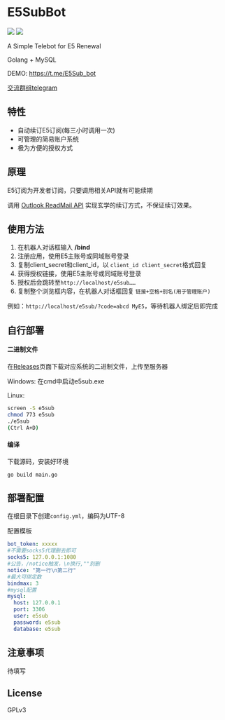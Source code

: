 # E5SubBot

![](https://img.shields.io/badge/language-go-blue.svg)
![](https://img.shields.io/badge/license-GPL-lightgrey.svg)

A Simple Telebot for E5 Renewal

Golang + MySQL

DEMO: https://t.me/E5Sub_bot

[交流群组telegram](https://t.me/e5subbot)



## 特性

- 自动续订E5订阅(每三小时调用一次)
- 可管理的简易账户系统
- 极为方便的授权方式

## 原理

E5订阅为开发者订阅，只要调用相关API就有可能续期

调用 [Outlook ReadMail API](https://docs.microsoft.com/zh-cn/graph/api/user-list-messages?view=graph-rest-1.0&tabs=http) 实现玄学的续订方式，不保证续订效果。

## 使用方法

1. 在机器人对话框输入 **/bind**
2. 注册应用，使用E5主账号或同域账号登录
3. 复制client_secret和client_id，以 `client_id client_secret`格式回复
4. 获得授权链接，使用E5主账号或同域账号登录
5. 授权后会跳转至`http://localhost/e5sub……`
6. 复制整个浏览框内容，在机器人对话框回复 `链接+空格+别名(用于管理账户)`

例如：`http://localhost/e5sub/?code=abcd MyE5`，等待机器人绑定后即完成

## 自行部署

#### 二进制文件

在[Releases](https://github.com/iyear/E5SubBot/releases)页面下载对应系统的二进制文件，上传至服务器

Windows: 在cmd中启动e5sub.exe

Linux: 

```bash
screen -S e5sub
chmod 773 e5sub
./e5sub
(Ctrl A+D)
```

#### 编译

下载源码，安装好环境

```shell
go build main.go
```

## 部署配置

在根目录下创建`config.yml`，编码为UTF-8

配置模板

```yaml
bot_token: xxxxx
#不需要socks5代理删去即可
socks5: 127.0.0.1:1080
#公告，/notice触发，\n换行,""别删
notice: "第一行\n第二行"
#最大可绑定数
bindmax: 3
#mysql配置
mysql:
  host: 127.0.0.1
  port: 3306
  user: e5sub
  password: e5sub
  database: e5sub
```

## 注意事项

待填写

## License

GPLv3 